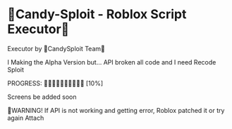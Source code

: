 # 🍭Candy-Sploit - Roblox Script Executor🍭

Executor by 🍭CandySploit Team🍭

I Making the Alpha Version but... API broken all code and I need Recode Sploit

PROGRESS: 🔷➖➖➖➖➖➖➖➖➖ [10%]

Screens be added soon



🍭WARNING!
If API is not working and getting error, Roblox patched it or try again Attach 
